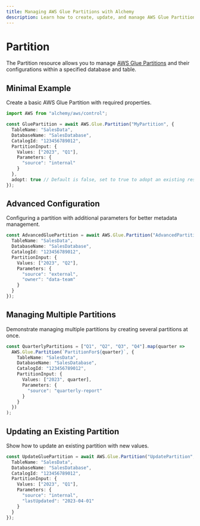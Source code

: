 ```yaml
---
title: Managing AWS Glue Partitions with Alchemy
description: Learn how to create, update, and manage AWS Glue Partitions using Alchemy Cloud Control.
---
```


# Partition

The Partition resource allows you to manage [AWS Glue Partitions](https://docs.aws.amazon.com/glue/latest/userguide/) and their configurations within a specified database and table.

## Minimal Example

Create a basic AWS Glue Partition with required properties.

```ts
import AWS from "alchemy/aws/control";

const GluePartition = await AWS.Glue.Partition("MyPartition", {
  TableName: "SalesData",
  DatabaseName: "SalesDatabase",
  CatalogId: "123456789012",
  PartitionInput: {
    Values: ["2023", "Q1"],
    Parameters: {
      "source": "internal"
    }
  },
  adopt: true // Default is false, set to true to adopt an existing resource
});
```

## Advanced Configuration

Configuring a partition with additional parameters for better metadata management.

```ts
const AdvancedGluePartition = await AWS.Glue.Partition("AdvancedPartition", {
  TableName: "SalesData",
  DatabaseName: "SalesDatabase",
  CatalogId: "123456789012",
  PartitionInput: {
    Values: ["2023", "Q2"],
    Parameters: {
      "source": "external",
      "owner": "data-team"
    }
  }
});
```

## Managing Multiple Partitions

Demonstrate managing multiple partitions by creating several partitions at once.

```ts
const QuarterlyPartitions = ["Q1", "Q2", "Q3", "Q4"].map(quarter => 
  AWS.Glue.Partition(`PartitionFor${quarter}`, {
    TableName: "SalesData",
    DatabaseName: "SalesDatabase",
    CatalogId: "123456789012",
    PartitionInput: {
      Values: ["2023", quarter],
      Parameters: {
        "source": "quarterly-report"
      }
    }
  })
);
```

## Updating an Existing Partition

Show how to update an existing partition with new values.

```ts
const UpdateGluePartition = await AWS.Glue.Partition("UpdatePartition", {
  TableName: "SalesData",
  DatabaseName: "SalesDatabase",
  CatalogId: "123456789012",
  PartitionInput: {
    Values: ["2023", "Q1"],
    Parameters: {
      "source": "internal",
      "lastUpdated": "2023-04-01"
    }
  }
});
```